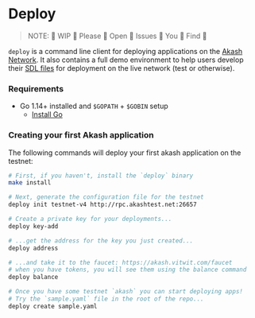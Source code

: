 # Deploy

> NOTE: :dragon: WIP :dragon: Please :dragon: Open :dragon: Issues :dragon: You :dragon: Find :dragon:

`deploy` is a command line client for deploying applications on the [Akash Network](https://akash.network). It also contains a full demo environment to help users develop their [SDL files](https://docs.akash.network/usage/sdl) for deployment on the live network (test or otherwise).

### Requirements

* Go 1.14+ installed and `$GOPATH` + `$GOBIN` setup
    - [Install Go](https://golang.org/doc/install)

### Creating your first Akash application

The following commands will deploy your first akash application on the testnet:

```bash
# First, if you haven't, install the `deploy` binary
make install

# Next, generate the configuration file for the testnet
deploy init testnet-v4 http://rpc.akashtest.net:26657

# Create a private key for your deployments...
deploy key-add

# ...get the address for the key you just created...
deploy address

# ...and take it to the faucet: https://akash.vitwit.com/faucet
# when you have tokens, you will see them using the balance command
deploy balance

# Once you have some testnet `akash` you can start deploying apps!
# Try the `sample.yaml` file in the root of the repo...
deploy create sample.yaml
```